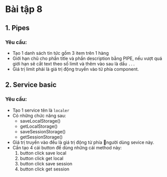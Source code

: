 # Bài tập 8
## 1. Pipes
### Yêu cầu:
- Tạo 1 danh sách tin tức gồm 3 item trên 1 hàng
- Giới hạn chũ cho phần title và phần description bằng PIPE, nếu vượt quá giới hạn sẽ cắt text theo số limit và thêm vào sau là dấu `...`
- Giá trị limit phải là giá trị động truyền vào từ phía component.


## 2. Service basic
### Yêu cầu:
- Tạo 1 service tên là `localer`
- Có những chức năng sau:
  + saveLocalStorage()
  + getLocalStorage()
  + saveSessionStorage()
  + getSessionStorage()
- Giá trị truyền vào đều là giá trị động từ phía người dùng sevice này.
- Cần tạo 4 cái button để dùng những cái method này:
  1. button click save local
  2. button click get local
  3. button click save session
  4. button click get session
